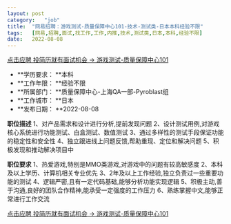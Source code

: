 ```yaml
---
layout:	post
category:	"job"
title:	"网易招聘：游戏测试-质量保障中心101-技术-测试类-日本本科经验不限"
tags:	[网易,招聘,面试,找工作,工作,内推,技术,测试类,日本,本科,经验不限]
date:	2022-08-08
---
```


[点击应聘 投简历就有面试机会 -> 游戏测试-质量保障中心101](http://mobile.bole.netease.com/bole/boleDetail?id=42166&employeeId=346f03c3cda5f04c&key=all)



- **学历要求： **本科
- **工作年限： **经验不限
- **所属部门： **质量保障中心-上海QA一部-Pyroblast组
- **工作城市： **日本
- **发布日期： **2022-08-08



**职位描述**
1、对产品需求和设计进行分析,提前发现问题
2、设计测试用例,对游戏核心系统进行功能测试、白盒测试、数值测试
3、通过多样性的测试手段保证功能的稳定性和安全性
4、独立跟进线上问题反馈,帮助重现、定位和解决问题
5、积极发现和推动解决项目中



**职位要求**
1、热爱游戏,特别是MMO类游戏,对游戏中的问题有较高敏感度
2、本科及以上学历、计算机相关专业优先
3、2年及以上工作经验,独立负责过一些重要功能的测试
4、逻辑严密,且有一定代码基础,能够分析功能实现逻辑
5、积极主动,善于沟通,良好的团队合作精神,能承受一定强度的工作压力
6、熟练掌握中文,能够正常进行工作交流



[点击应聘 投简历就有面试机会 -> 游戏测试-质量保障中心101](http://mobile.bole.netease.com/bole/boleDetail?id=42166&employeeId=346f03c3cda5f04c&key=all)
